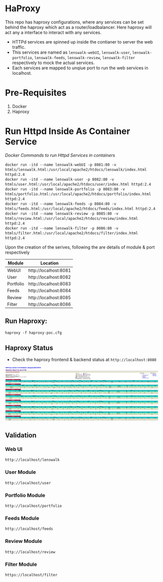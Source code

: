 # HaProxy
This repo has haproxy configurations, where any services can be set behind the haproxy which act as a router/loadbalancer. Here haproxy will act any a interface to interact with any services.

- HTTPd services are spinned up inside the contianer to server the web traffic.
- This services are named as `lenswalk-webUI`, `lenswalk-user`, `lenswalk-portfolio`, `lenswalk-feeds`, `lenswalk-review`, `lenswalk-filter` respectively to mock the actual services.
- Each services are mapped to unqiue port to run the web services in localhost.

# Pre-Requisites
1. Docker
2. Haproxy

# Run Httpd Inside As Container Service
*Docker Commands to run Httpd Services in containers*

```
docker run -itd --name lenswalk-webUI -p 8081:80 -v htmls/lenswalk.html:/usr/local/apache2/htdocs/lenswalk/index.html httpd:2.4
docker run -itd --name lenswalk-user -p 8082:80 -v htmls/user.html:/usr/local/apache2/htdocs/user/index.html httpd:2.4
docker run -itd --name lenswalk-portfolio -p 8083:80 -v htmls/portfolio.html:/usr/local/apache2/htdocs/portfolio/index.html httpd:2.4
docker run -itd --name lenswalk-feeds -p 8084:80 -v htmls/feeds.html:/usr/local/apache2/htdocs/feeds/index.html httpd:2.4
docker run -itd --name lenswalk-review -p 8085:80 -v htmls/review.html:/usr/local/apache2/htdocs/review/index.html httpd:2.4
docker run -itd --name lenswalk-filter -p 8086:80 -v htmls/filter.html:/usr/local/apache2/htdocs/filter/index.html httpd:2.4
```


Upon the creation of the serives, following the are details of module & port respectively

| Module    | Location               |
| ----------| -------------------    |
| WebUI     | http://localhost:8081  |
| User      | http://localhost:8082  |
| Portfolio | http://localhost:8083  |
| Feeds     | http://localhost:8084  |
| Review    | http://localhost:8085  |
| Filter    | http://localhost:8086  |



## Run Haproxy:

```
haproxy -f haproxy-poc.cfg
```

## Haproxy Status

- Check the haproxy frontend & backend status at ```http://localhost:8080```

![MenuPipeline.png](images/HaproxyStatus.png)

## Validation

### Web UI
```
http://localhost/lenswalk
```

### User Module
```
http://localhost/user
```

### Portfolio Module
```
http://localhost/portfolio
```

### Feeds Module
```
http://localhost/feeds
```

### Review Module
```
http://localhost/review
```

### Filter Module
```
https://localhost/filter
```
